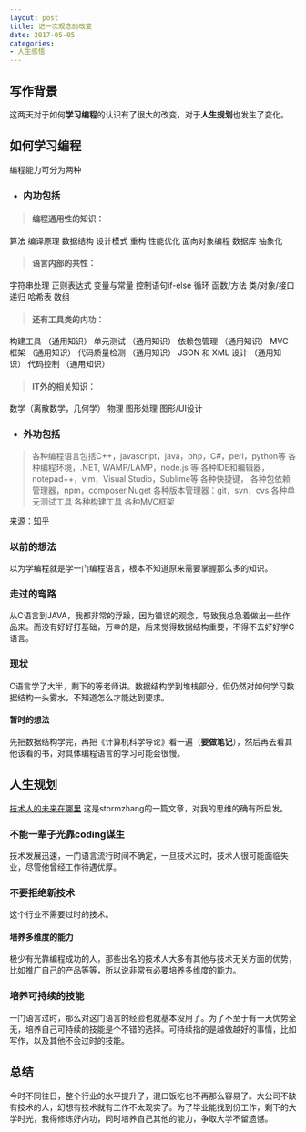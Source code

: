 ```yaml
---
layout: post
title: 记一次观念的改变
date: 2017-05-05
categories: 
- 人生感悟
---
```



## 写作背景
这两天对于如何**学习编程**的认识有了很大的改变，对于**人生规划**也发生了变化。
<!--more-->

## 如何学习编程
编程能力可分为两种
- ### 内功包括
>#### 编程通用性的知识：
算法
编译原理
数据结构
设计模式
重构
性能优化
面向对象编程
数据库
抽象化
>#### 语言内部的共性：
字符串处理
正则表达式
变量与常量
控制语句if-else
循环
函数/方法
类/对象/接口
递归
哈希表
数组
>#### 还有工具类的内功：
构建工具 （通用知识）
单元测试 （通用知识）
依赖包管理 （通用知识）
MVC 框架 （通用知识）
代码质量检测 （通用知识）
JSON 和 XML 设计 （通用知识）
代码控制 （通用知识）
>#### IT外的相关知识：
数学（离散数学，几何学）
物理
图形处理
图形/UI设计
- ### 外功包括
>各种编程语言包括C++，javascript，java，php，C#，perl，python等
各种编程环境，.NET, WAMP/LAMP，node.js 等
各种IDE和编辑器，notepad++，vim，Visual Studio，Sublime等
各种快捷键，
各种包依赖管理器，npm，composer,Nuget
各种版本管理器：git，svn，cvs
各种单元测试工具
各种构建工具
各种MVC框架

来源：[知乎](https://www.zhihu.com/question/22471978/answer/21468471)
### 以前的想法
以为学编程就是学一门编程语言，根本不知道原来需要掌握那么多的知识。
### 走过的弯路
从C语言到JAVA，我都非常的浮躁，因为错误的观念，导致我总急着做出一些作品来。而没有好好打基础，万幸的是，后来觉得数据结构重要，不得不去好好学C语言。
### 现状
C语言学了大半，剩下的等老师讲。数据结构学到堆栈部分，但仍然对如何学习数据结构一头雾水，不知道怎么才能达到要求。
#### 暂时的想法
先把数据结构学完，再把《计算机科学导论》看一遍（**要做笔记**），然后再去看其他该看的书，对具体编程语言的学习可能会很慢。

## 人生规划
[技术人的未来在哪里](https://mp.weixin.qq.com/s/GX1wsb1w5Bo1vokHdY8UfQ)
这是stormzhang的一篇文章，对我的思维的确有所启发。
### 不能一辈子光靠coding谋生
技术发展迅速，一门语言流行时间不确定，一旦技术过时，技术人很可能面临失业，尽管他曾经工作待遇优厚。
### 不要拒绝新技术
这个行业不需要过时的技术。
#### 培养多维度的能力
极少有光靠编程成功的人，那些出名的技术人大多有其他与技术无关方面的优势，比如推广自己的产品等等，所以说非常有必要培养多维度的能力。
### 培养可持续的技能
一门语言过时，那么对这门语言的经验也就基本没用了。为了不至于有一天优势全无，培养自己可持续的技能是个不错的选择。可持续指的是越做越好的事情，比如写作，以及其他不会过时的技能。

## 总结
今时不同往日，整个行业的水平提升了，混口饭吃也不再那么容易了。大公司不缺有技术的人，幻想有技术就有工作不太现实了。为了毕业能找到份工作，剩下的大学时光，我得修炼好内功，同时培养自己其他的能力，争取大学不留遗憾。
